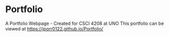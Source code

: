 # Portfolio
A Portfolio Webpage - Created for CSCI 4208 at UNO
This portfolio can be viewed at https://jporr0122.github.io/Portfolio/
